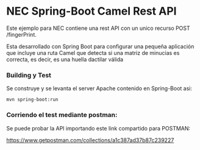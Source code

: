 # NEC Spring-Boot Camel Rest API

Este ejemplo para NEC contiene una rest API con un unico recurso POST /fingerPrint.

Esta desarrollado con Spring Boot para configurar una pequeña aplicación que incluye una ruta Camel que detecta si una matriz de minucias es correcta, es decir, es una huella dactilar válida

### Building y Test

Se construye y se levanta el server Apache contenido en Spring-Boot asi:

    mvn spring-boot:run

### Corriendo el test mediante postman:

Se puede probar la API importando este link compartido para POSTMAN:

https://www.getpostman.com/collections/a1c387ad37b87c239227



